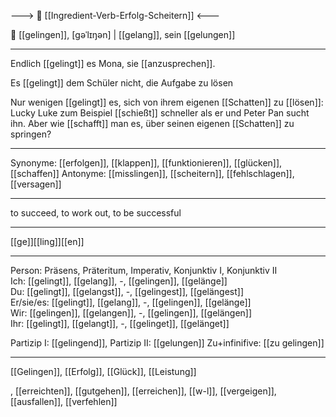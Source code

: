 ---> 🧗 [[Ingredient-Verb-Erfolg-Scheitern]] <---

🌈 [[gelingen]], [ɡəˈlɪŋən] | [[gelang]], sein [[gelungen]]

---
Endlich [[gelingt]] es Mona, sie [[anzusprechen]].

Es [[gelingt]] dem Schüler nicht, die Aufgabe zu lösen

Nur wenigen [[gelingt]] es, sich von ihrem eigenen [[Schatten]] zu [[lösen]]: Lucky Luke zum Beispiel [[schießt]] schneller als er und Peter Pan sucht ihn. Aber wie [[schafft]] man es, über seinen eigenen [[Schatten]] zu springen?
 
---
Synonyme: [[erfolgen]], [[klappen]], [[funktionieren]], [[glücken]], [[schaffen]]
Antonyme: [[misslingen]], [[scheitern]], [[fehlschlagen]], [[versagen]]

---
to succeed, to work out, to be successful

---
[[ge]][[ling]][[en]]
   

---

Person: Präsens, Präteritum, Imperativ, Konjunktiv I, Konjunktiv II  
Ich: [[gelingt]], [[gelang]], -, [[gelingen]], [[gelänge]]  
Du: [[gelingt]], [[gelangst]], -, [[gelingest]], [[gelängest]]  
Er/sie/es: [[gelingt]], [[gelang]], -, [[gelingen]], [[gelänge]]  
Wir: [[gelingen]], [[gelangen]], -, [[gelingen]], [[gelängen]]  
Ihr: [[gelingt]], [[gelangt]], -, [[gelinget]], [[gelänget]]  

Partizip I: [[gelingend]], 
Partizip II: [[gelungen]]
Zu+infinifive: [[zu gelingen]]

---
[[Gelingen]], [[Erfolg]], [[Glück]], [[Leistung]]

, [[erreichten]], [[gutgehen]], [[erreichen]], [[w-l]], [[vergeigen]], [[ausfallen]], [[verfehlen]]